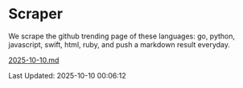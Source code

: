 # Scraper

We scrape the github trending page of these languages: go, python, javascript, swift, html, ruby, and push a markdown result everyday.

[2025-10-10.md](https://github.com/henson/Scraper/blob/master/2025-10-10.md)

Last Updated: 2025-10-10 00:06:12